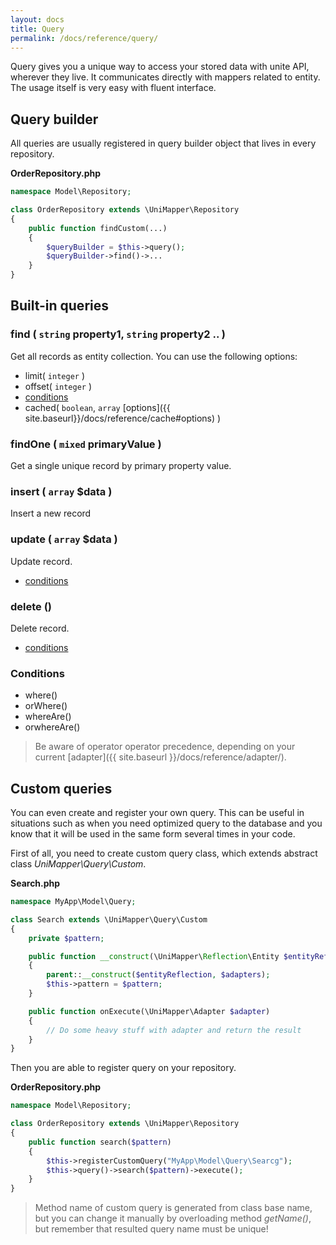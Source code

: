```yaml
---
layout: docs
title: Query
permalink: /docs/reference/query/
---
```


Query gives you a unique way to access your stored data with unite API, wherever they live.
It communicates directly with mappers related to entity.
The usage itself is very easy with fluent interface.

## Query builder
All queries are usually registered in query builder object that lives in every repository.

**OrderRepository.php**

~~~ php
namespace Model\Repository;

class OrderRepository extends \UniMapper\Repository
{
    public function findCustom(...)
    {
        $queryBuilder = $this->query();
        $queryBuilder->find()->...
    }
}
~~~

## Built-in queries

### find ( `string` property1, `string` property2 .. )
Get all records as entity collection. You can use the following options:

- limit( `integer` )
- offset( `integer` )
- [conditions](#Conditions)
- cached( `boolean`, `array` [options]({{ site.baseurl}}/docs/reference/cache#options) )

### findOne ( `mixed` primaryValue )
Get a single unique record by primary property value.

### insert ( `array` $data )
Insert a new record

### update ( `array` $data )
Update record.

- [conditions](#Conditions)

### delete ()
Delete record.

- [conditions](#Conditions)

### Conditions

- where()
- orWhere()
- whereAre()
- orwhereAre()

> Be aware of operator operator precedence, depending on your current [adapter]({{ site.baseurl }}/docs/reference/adapter/).

## Custom queries

You can even create and register your own query. This can be useful in situations
such as when you need optimized query to the database and you know that it will be
used in the same form several times in your code.

First of all, you need to create custom query class, which extends abstract class *UniMapper\Query\Custom*.

**Search.php**

~~~ php
namespace MyApp\Model\Query;

class Search extends \UniMapper\Query\Custom
{
    private $pattern;

    public function __construct(\UniMapper\Reflection\Entity $entityReflection, array $adapters, $pattern)
    {
        parent::__construct($entityReflection, $adapters);
        $this->pattern = $pattern;
    }

    public function onExecute(\UniMapper\Adapter $adapter)
    {
        // Do some heavy stuff with adapter and return the result
    }
}
~~~

Then you are able to register query on your repository.

**OrderRepository.php**

~~~ php
namespace Model\Repository;

class OrderRepository extends \UniMapper\Repository
{
    public function search($pattern)
    {
        $this->registerCustomQuery("MyApp\Model\Query\Searcg");
        $this->query()->search($pattern)->execute();
    }
}
~~~

> Method name of custom query is generated from class base name, but you can change it manually by overloading method *getName()*, but remember that resulted query name must be unique!